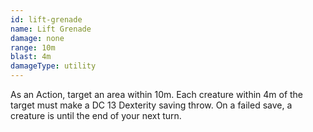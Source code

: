 ```yaml
---
id: lift-grenade
name: Lift Grenade
damage: none
range: 10m
blast: 4m
damageType: utility
---
```

As an Action, target an area within 10m. Each creature within 4m of the target must make a DC 13 Dexterity saving throw.
On a failed save, a creature is <condition id="lifted"/> until the end of your next turn.